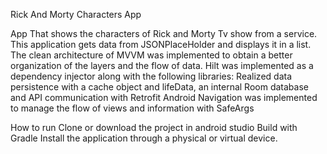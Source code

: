 Rick And Morty Characters App

App That shows the characters of Rick and Morty Tv show from a service. This application gets data from JSONPlaceHolder and displays it in a list. 
The clean architecture of MVVM was implemented to obtain a better organization of the layers and the flow of data. 
Hilt was implemented as a dependency injector along with the following libraries: Realized data persistence with a cache object and lifeData, an internal Room database and API communication with Retrofit 
Android Navigation was implemented to manage the flow of views and information with SafeArgs 

How to run
Clone or download the project in android studio Build with Gradle Install the application through a physical or virtual device.
